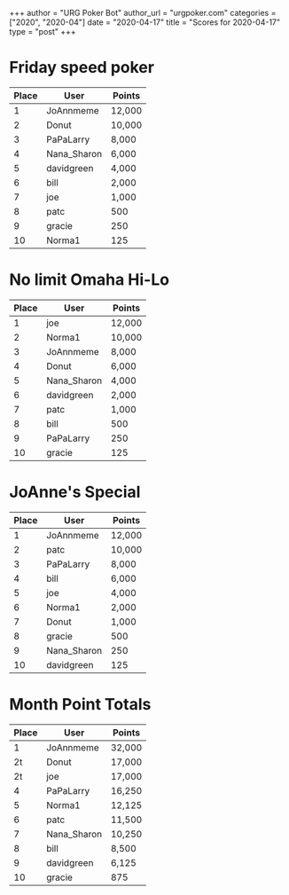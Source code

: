 +++
author = "URG Poker Bot"
author_url = "urgpoker.com"
categories = ["2020", "2020-04"]
date = "2020-04-17"
title = "Scores for 2020-04-17"
type = "post"
+++
# Friday speed poker

| Place | User | Points |
|-------|------|--------|
| 1 | JoAnnmeme | 12,000 |
| 2 | Donut | 10,000 |
| 3 | PaPaLarry | 8,000 |
| 4 | Nana_Sharon | 6,000 |
| 5 | davidgreen | 4,000 |
| 6 | bill | 2,000 |
| 7 | joe | 1,000 |
| 8 | patc | 500 |
| 9 | gracie | 250 |
| 10 | Norma1 | 125 |

# No limit Omaha Hi-Lo

| Place | User | Points |
|-------|------|--------|
| 1 | joe | 12,000 |
| 2 | Norma1 | 10,000 |
| 3 | JoAnnmeme | 8,000 |
| 4 | Donut | 6,000 |
| 5 | Nana_Sharon | 4,000 |
| 6 | davidgreen | 2,000 |
| 7 | patc | 1,000 |
| 8 | bill | 500 |
| 9 | PaPaLarry | 250 |
| 10 | gracie | 125 |

# JoAnne's Special

| Place | User | Points |
|-------|------|--------|
| 1 | JoAnnmeme | 12,000 |
| 2 | patc | 10,000 |
| 3 | PaPaLarry | 8,000 |
| 4 | bill | 6,000 |
| 5 | joe | 4,000 |
| 6 | Norma1 | 2,000 |
| 7 | Donut | 1,000 |
| 8 | gracie | 500 |
| 9 | Nana_Sharon | 250 |
| 10 | davidgreen | 125 |

# Month Point Totals

| Place | User | Points |
|-------|------|--------|
| 1 | JoAnnmeme | 32,000 |
| 2t | Donut | 17,000 |
| 2t | joe | 17,000 |
| 4 | PaPaLarry | 16,250 |
| 5 | Norma1 | 12,125 |
| 6 | patc | 11,500 |
| 7 | Nana_Sharon | 10,250 |
| 8 | bill | 8,500 |
| 9 | davidgreen | 6,125 |
| 10 | gracie | 875 |
